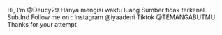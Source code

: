 Hi, I’m @Deucy29
Hanya mengisi waktu luang
Sumber tidak terkenal
Sub.Ind
Follow me on :
Instagram @iyaadeni
Tiktok @TEMANGABUTMU
Thanks for your attempt

<!---
Deucy29/Deucy29 is a ✨ special ✨ repository because its `README.md` (this file) appears on your GitHub profile.
You can click the Preview link to take a look at your changes.
--->

